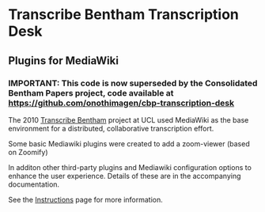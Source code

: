 # Transcribe Bentham Transcription Desk #
## Plugins for MediaWiki ##

### IMPORTANT: This code is now superseded by the Consolidated Bentham Papers project, code available at https://github.com/onothimagen/cbp-transcription-desk ###

The 2010 [Transcribe Bentham](http://www.ucl.ac.uk/transcribe-bentham/) project at UCL used MediaWiki as the base environment for a distributed, collaborative transcription effort.

Some basic Mediawiki plugins were created to add a zoom-viewer (based on Zoomify)

In additon other third-party plugins and Mediawiki configuration options to enhance the user experience. Details of these are in the accompanying documentation.

See the [Instructions](http://code.google.com/p/tb-transcription-desk/wiki/Instructions) page for more information.